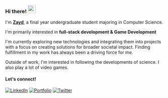 ### Hi there! <img src="https://emojis.slackmojis.com/emojis/images/1536351075/4594/blob-wave.gif" width="25"/>

I'm [**Zayd**](https://github.com/Zaid-B24), a final year undergraduate student majoring in Computer Science.

I'm primarily interested in **full-stack development & Game Development** 

I'm currently exploring new technologies and integrating them into projects with a focus on creating solutions for broader societal impact. Finding fulfillment in my work has always been a driving force for me.

Outside of work, I'm interested in following the developments of science. I also play a lot of video games.

#### Let's connect!


[<img alt="LinkedIn" src="https://img.shields.io/badge/LinkedIn-%230E76A8.svg?&style=for-the-badge&logo=LinkedIn&logoColor=white" />](https://www.linkedin.com/in/zaid-baig-76a633229/) 
[<img alt="Portfolio" src="https://img.shields.io/badge/Portfolio-blue?style=for-the-badge&logo=aircanada&logoColor=white" />](https://zaid-baig.vercel.app/) 
[<img alt="Twitter" src="https://img.shields.io/badge/Twitter-black?style=for-the-badge&logo=x&logoColor=white" />](https://x.com/Zaidbaig19)
